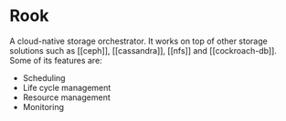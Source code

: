 # Rook
A cloud-native storage orchestrator. It works on top of other storage solutions such as [[ceph]], [[cassandra]], [[nfs]] and [[cockroach-db]]. Some of its features are:
* Scheduling
* Life cycle management
* Resource management
* Monitoring

